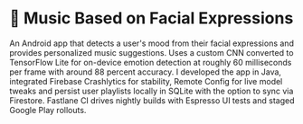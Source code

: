 # 🎵 Music Based on Facial Expressions

An Android app that detects a user's mood from their facial expressions and provides personalized music suggestions. Uses a custom CNN converted to TensorFlow Lite for on-device emotion detection at roughly 60 milliseconds per frame with around 88 percent accuracy. I developed the app in Java, integrated Firebase Crashlytics for stability, Remote Config for live model tweaks and persist user playlists locally in SQLite with the option to sync via Firestore. Fastlane CI drives nightly builds with Espresso UI tests and staged Google Play rollouts.

